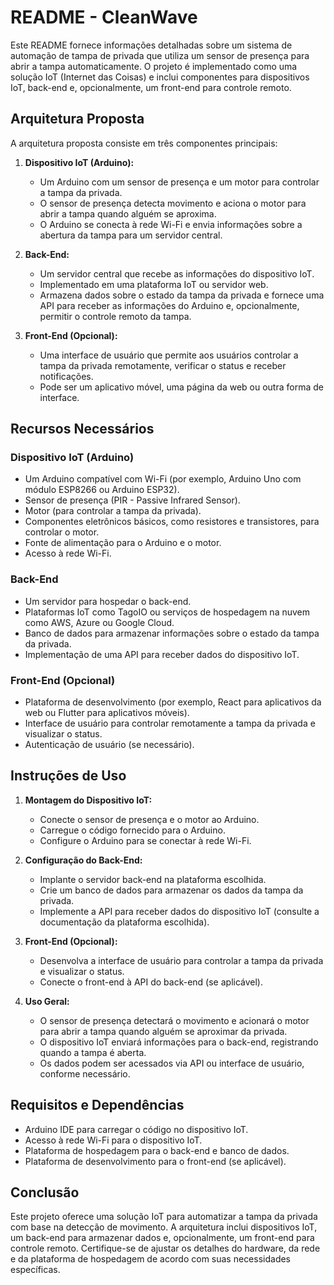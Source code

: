 # README - CleanWave

Este README fornece informações detalhadas sobre um sistema de automação de tampa de privada que utiliza um sensor de presença para abrir a tampa automaticamente. O projeto é implementado como uma solução IoT (Internet das Coisas) e inclui componentes para dispositivos IoT, back-end e, opcionalmente, um front-end para controle remoto.

## Arquitetura Proposta

A arquitetura proposta consiste em três componentes principais:

1. **Dispositivo IoT (Arduino):**
   - Um Arduino com um sensor de presença e um motor para controlar a tampa da privada.
   - O sensor de presença detecta movimento e aciona o motor para abrir a tampa quando alguém se aproxima.
   - O Arduino se conecta à rede Wi-Fi e envia informações sobre a abertura da tampa para um servidor central.

2. **Back-End:**
   - Um servidor central que recebe as informações do dispositivo IoT.
   - Implementado em uma plataforma IoT ou servidor web.
   - Armazena dados sobre o estado da tampa da privada e fornece uma API para receber as informações do Arduino e, opcionalmente, permitir o controle remoto da tampa.

3. **Front-End (Opcional):**
   - Uma interface de usuário que permite aos usuários controlar a tampa da privada remotamente, verificar o status e receber notificações.
   - Pode ser um aplicativo móvel, uma página da web ou outra forma de interface.

## Recursos Necessários

### Dispositivo IoT (Arduino)

- Um Arduino compatível com Wi-Fi (por exemplo, Arduino Uno com módulo ESP8266 ou Arduino ESP32).
- Sensor de presença (PIR - Passive Infrared Sensor).
- Motor (para controlar a tampa da privada).
- Componentes eletrônicos básicos, como resistores e transistores, para controlar o motor.
- Fonte de alimentação para o Arduino e o motor.
- Acesso à rede Wi-Fi.

### Back-End

- Um servidor para hospedar o back-end.
- Plataformas IoT como TagoIO ou serviços de hospedagem na nuvem como AWS, Azure ou Google Cloud.
- Banco de dados para armazenar informações sobre o estado da tampa da privada.
- Implementação de uma API para receber dados do dispositivo IoT.

### Front-End (Opcional)

- Plataforma de desenvolvimento (por exemplo, React para aplicativos da web ou Flutter para aplicativos móveis).
- Interface de usuário para controlar remotamente a tampa da privada e visualizar o status.
- Autenticação de usuário (se necessário).

## Instruções de Uso

1. **Montagem do Dispositivo IoT:**
   - Conecte o sensor de presença e o motor ao Arduino.
   - Carregue o código fornecido para o Arduino.
   - Configure o Arduino para se conectar à rede Wi-Fi.

2. **Configuração do Back-End:**
   - Implante o servidor back-end na plataforma escolhida.
   - Crie um banco de dados para armazenar os dados da tampa da privada.
   - Implemente a API para receber dados do dispositivo IoT (consulte a documentação da plataforma escolhida).

3. **Front-End (Opcional):**
   - Desenvolva a interface de usuário para controlar a tampa da privada e visualizar o status.
   - Conecte o front-end à API do back-end (se aplicável).

4. **Uso Geral:**
   - O sensor de presença detectará o movimento e acionará o motor para abrir a tampa quando alguém se aproximar da privada.
   - O dispositivo IoT enviará informações para o back-end, registrando quando a tampa é aberta.
   - Os dados podem ser acessados via API ou interface de usuário, conforme necessário.

## Requisitos e Dependências

- Arduino IDE para carregar o código no dispositivo IoT.
- Acesso à rede Wi-Fi para o dispositivo IoT.
- Plataforma de hospedagem para o back-end e banco de dados.
- Plataforma de desenvolvimento para o front-end (se aplicável).

## Conclusão

Este projeto oferece uma solução IoT para automatizar a tampa da privada com base na detecção de movimento. A arquitetura inclui dispositivos IoT, um back-end para armazenar dados e, opcionalmente, um front-end para controle remoto. Certifique-se de ajustar os detalhes do hardware, da rede e da plataforma de hospedagem de acordo com suas necessidades específicas.
